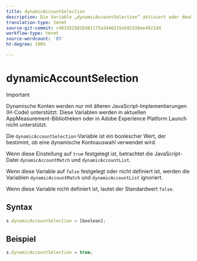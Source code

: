```yaml
---
title: dynamicAccountSelection
description: Die Variable „dynamicAccountSelection“ aktiviert oder deaktiviert die dynamische Kontoauswahl.
translation-type: tm+mt
source-git-commit: c4833525816d81175a3446215eb92310ee4021dd
workflow-type: tm+mt
source-wordcount: '85'
ht-degree: 100%

---
```



# dynamicAccountSelection

>[!IMPORTANT]
>
> Dynamische Konten werden nur mit älteren JavaScript-Implementierungen (H-Code) unterstützt. Diese Variablen werden in aktuellen AppMeasurement-Bibliotheken oder in Adobe Experience Platform Launch nicht unterstützt.

Die `dynamicAccountSelection`-Variable ist ein boolescher Wert, der bestimmt, ob eine dynamische Kontoauswahl verwendet wird.

Wenn diese Einstellung auf `true` festgelegt ist, betrachtet die JavaScript-Datei `dynamicAccountMatch` und `dynamicAccountList`.

Wenn diese Variable auf `false` festgelegt oder nicht definiert ist, werden die Variablen `dynamicAccountMatch` und `dynamicAccountList` ignoriert.

Wenn diese Variable nicht definiert ist, lautet der Standardwert `false`.

## Syntax

```js
s.dynamicAccountSelection = [boolean];
```

## Beispiel

```js
s.dynamicAccountSelection = true;
```
